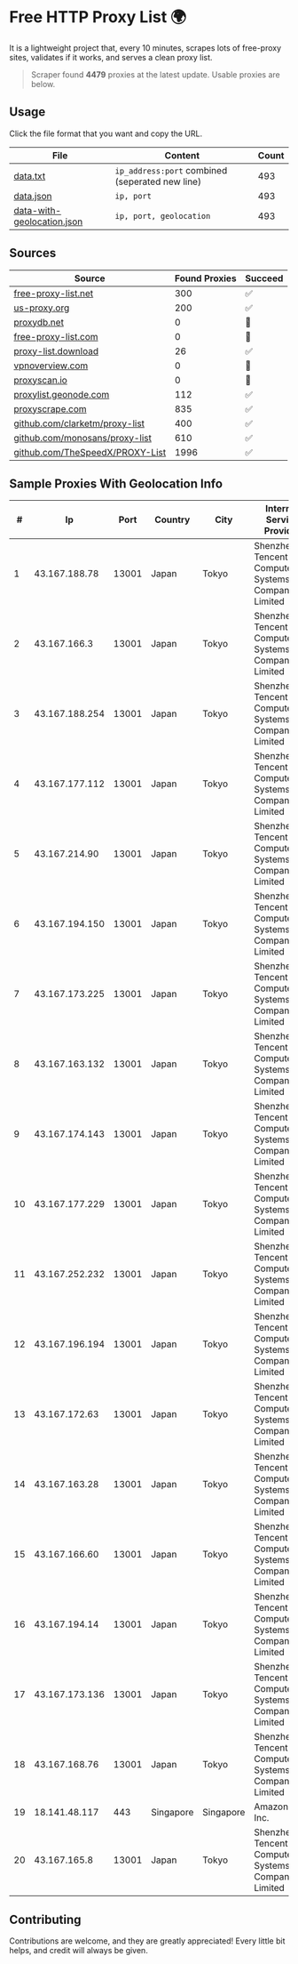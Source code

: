 
# Free HTTP Proxy List 🌍

It is a lightweight project that, every 10 minutes, scrapes lots of free-proxy sites, validates if it works, and serves a clean proxy list.


> Scraper found **4479** proxies at the latest update. Usable proxies are below.

## Usage

Click the file format that you want and copy the URL.


|File|Content|Count|
|----|-------|-----|
|[data.txt](https://raw.githubusercontent.com/themiralay/Proxy-List-World/master/data.txt)|`ip_address:port` combined (seperated new line)|493|
|[data.json](https://raw.githubusercontent.com/themiralay/Proxy-List-World/master/data.json)|`ip, port`|493|
|[data-with-geolocation.json](https://raw.githubusercontent.com/themiralay/Proxy-List-World/master/data-with-geolocation.json)|`ip, port, geolocation`|493|

## Sources

|Source|Found Proxies|Succeed|
|------|-------------|-------|
|[free-proxy-list.net](https://free-proxy-list.net)|300|✅|
|[us-proxy.org](https://www.us-proxy.org)|200|✅|
|[proxydb.net](http://proxydb.net)|0|🚫|
|[free-proxy-list.com](https://free-proxy-list.com/?page=&port=&type%5B%5D=http&type%5B%5D=https&up_time=0&search=Search)|0|🚫|
|[proxy-list.download](https://www.proxy-list.download/HTTP)|26|✅|
|[vpnoverview.com](https://vpnoverview.com/privacy/anonymous-browsing/free-proxy-servers)|0|🚫|
|[proxyscan.io](https://www.proxyscan.io)|0|🚫|
|[proxylist.geonode.com](https://proxylist.geonode.com/api/proxy-list?limit=300&page=1&sort_by=lastChecked&sort_type=desc&protocols=http,https)|112|✅|
|[proxyscrape.com](https://api.proxyscrape.com/v2/?request=displayproxies&protocol=http&timeout=10000&country=all&ssl=all&anonymity=all)|835|✅|
|[github.com/clarketm/proxy-list](https://raw.githubusercontent.com/clarketm/proxy-list/master/proxy-list-raw.txt)|400|✅|
|[github.com/monosans/proxy-list](https://raw.githubusercontent.com/monosans/proxy-list/main/proxies/http.txt)|610|✅|
|[github.com/TheSpeedX/PROXY-List](https://raw.githubusercontent.com/TheSpeedX/PROXY-List/master/http.txt)|1996|✅|


## Sample Proxies With Geolocation Info

|#|Ip|Port|Country|City|Internet Service Provider|
|-|--|----|-------|----|-------------------------|
|1|43.167.188.78|13001|Japan|Tokyo|Shenzhen Tencent Computer Systems Company Limited|
|2|43.167.166.3|13001|Japan|Tokyo|Shenzhen Tencent Computer Systems Company Limited|
|3|43.167.188.254|13001|Japan|Tokyo|Shenzhen Tencent Computer Systems Company Limited|
|4|43.167.177.112|13001|Japan|Tokyo|Shenzhen Tencent Computer Systems Company Limited|
|5|43.167.214.90|13001|Japan|Tokyo|Shenzhen Tencent Computer Systems Company Limited|
|6|43.167.194.150|13001|Japan|Tokyo|Shenzhen Tencent Computer Systems Company Limited|
|7|43.167.173.225|13001|Japan|Tokyo|Shenzhen Tencent Computer Systems Company Limited|
|8|43.167.163.132|13001|Japan|Tokyo|Shenzhen Tencent Computer Systems Company Limited|
|9|43.167.174.143|13001|Japan|Tokyo|Shenzhen Tencent Computer Systems Company Limited|
|10|43.167.177.229|13001|Japan|Tokyo|Shenzhen Tencent Computer Systems Company Limited|
|11|43.167.252.232|13001|Japan|Tokyo|Shenzhen Tencent Computer Systems Company Limited|
|12|43.167.196.194|13001|Japan|Tokyo|Shenzhen Tencent Computer Systems Company Limited|
|13|43.167.172.63|13001|Japan|Tokyo|Shenzhen Tencent Computer Systems Company Limited|
|14|43.167.163.28|13001|Japan|Tokyo|Shenzhen Tencent Computer Systems Company Limited|
|15|43.167.166.60|13001|Japan|Tokyo|Shenzhen Tencent Computer Systems Company Limited|
|16|43.167.194.14|13001|Japan|Tokyo|Shenzhen Tencent Computer Systems Company Limited|
|17|43.167.173.136|13001|Japan|Tokyo|Shenzhen Tencent Computer Systems Company Limited|
|18|43.167.168.76|13001|Japan|Tokyo|Shenzhen Tencent Computer Systems Company Limited|
|19|18.141.48.117|443|Singapore|Singapore|Amazon.com, Inc.|
|20|43.167.165.8|13001|Japan|Tokyo|Shenzhen Tencent Computer Systems Company Limited|



## Contributing

Contributions are welcome, and they are greatly appreciated! Every
little bit helps, and credit will always be given.

